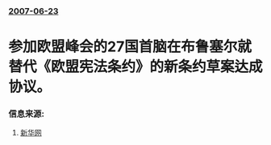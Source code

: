 ### [2007-06-23](/news/2007/06/23/index.md)

##### 
# 参加欧盟峰会的27国首脑在布鲁塞尔就替代《欧盟宪法条约》的新条约草案达成协议。




### 信息来源:

1. [新华网](http://news.xinhuanet.com/world/2007-06/23/content_6280658.htm)
